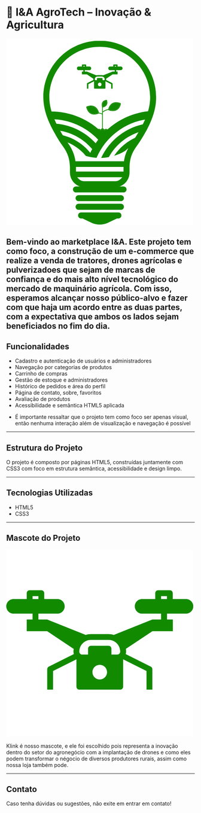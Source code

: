 
# 🌱 I&A AgroTech – Inovação & Agricultura

![Logo Integrador](imagens/imgs/Logo-Integrador.png)

Bem-vindo ao marketplace **I&A**. Este projeto tem como foco, a construção de um e-commerce que realize a venda de tratores, drones agrícolas e pulverizadoes que sejam de marcas de confiança e do mais alto nível tecnológico do mercado de maquinário agrícola. Com isso, esperamos alcançar nosso público-alvo e fazer com que haja um acordo entre as duas partes, com a expectativa que ambos os lados sejam beneficiados no fim do dia. 
---

## Funcionalidades

- Cadastro e autenticação de usuários e administradores
- Navegação por categorias de produtos
- Carrinho de compras
- Gestão de estoque e administradores
- Histórico de pedidos e área do perfil
- Página de contato, sobre, favoritos
- Avaliação de produtos
- Acessibilidade e semântica HTML5 aplicada

* É importante ressaltar que o projeto tem como foco ser apenas visual, então nenhuma interação além de visualização e navegação é possível

---

## Estrutura do Projeto

O projeto é composto por páginas HTML5, construídas juntamente com CSS3 com foco em estrutura semântica, acessibilidade e design limpo.

---

## Tecnologias Utilizadas

- HTML5
- CSS3

---

## Mascote do Projeto

![Mascote](imagens/imgs/Mascote.png)

Klink é nosso mascote, e ele foi escolhido pois representa a inovação dentro do setor do agronegócio com a implantação de drones e como eles podem transformar o négocio de diversos produtores rurais, assim como nossa loja também pode.

---

## Contato

Caso tenha dúvidas ou sugestões, não exite em entrar em contato!

